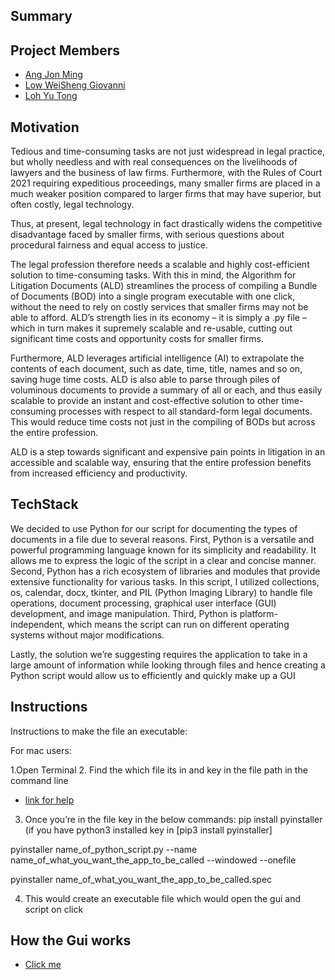 ## Summary

## Project Members
- [Ang Jon Ming](https://github.com/jon3r4de)
- [Low WeiSheng Giovanni](https://github.com/giovannilow)
- [Loh Yu Tong](https://github.com/youdonnnn)


## Motivation

Tedious and time-consuming tasks are not just widespread in legal practice, but wholly needless and with real consequences on the livelihoods of lawyers and the business of law firms. Furthermore, with the Rules of Court 2021 requiring expeditious proceedings, many smaller firms are placed in a much weaker position compared to larger firms that may have superior, but often costly, legal technology. 

Thus, at present, legal technology in fact drastically widens the competitive disadvantage faced by smaller firms, with serious questions about procedural fairness and equal access to justice.

The legal profession therefore needs a scalable and highly cost-efficient solution to time-consuming tasks. With this in mind, the Algorithm for Litigation Documents (ALD) streamlines the process of compiling a Bundle of Documents (BOD) into a single program executable with one click, without the need to rely on costly services that smaller firms may not be able to afford. ALD’s strength lies in its economy – it is simply a .py file – which in turn makes it supremely scalable and re-usable, cutting out significant time costs and opportunity costs for smaller firms.

Furthermore, ALD leverages artificial intelligence (AI) to extrapolate the contents of each document, such as date, time, title, names and so on, saving huge time costs. ALD is also able to parse through piles of voluminous documents to provide a summary of all or each, and thus easily scalable to provide an instant and cost-effective solution to other time-consuming processes with respect to all standard-form legal documents. This would reduce time costs not just in the compiling of BODs but across the entire profession. 

ALD is a step towards significant and expensive pain points in litigation in an accessible and scalable way, ensuring that the entire profession benefits from increased efficiency and productivity.



## TechStack

We decided to use Python for our script for documenting the types of documents in a file due to several reasons. First, Python is a versatile and powerful programming language known for its simplicity and readability. It allows me to express the logic of the script in a clear and concise manner. Second, Python has a rich ecosystem of libraries and modules that provide extensive functionality for various tasks. In this script, I utilized collections, os, calendar, docx, tkinter, and PIL (Python Imaging Library) to handle file operations, document processing, graphical user interface (GUI) development, and image manipulation. Third, Python is platform-independent, which means the script can run on different operating systems without major modifications. 

Lastly, the solution we’re suggesting requires the application to take in a large amount of information while looking through files and hence creating a Python script would allow us to efficiently and quickly make up a GUI 

## Instructions 


Instructions to make the file an executable:

For mac users: 

1.Open Terminal
2. Find the which file its in and key in the file path in the command line 


- [link for help](https://support.apple.com/en-sg/guide/terminal/apddfb31307-3e90-432f-8aa7-7cbc05db27f7/mac#:~:text=In%20the%20Terminal%20app%20on,it%20in%20the%20new%20location.)

3. Once you’re in the file key in the below commands:
	pip install pyinstaller (if you have python3 installed key in [pip3 install pyinstaller] 

pyinstaller name_of_python_script.py --name name_of_what_you_want_the_app_to_be_called --windowed --onefile

pyinstaller name_of_what_you_want_the_app_to_be_called.spec 

4. This would create an executable file which would open the gui and script on click 


## How the Gui works 

- [Click me](https://docs.google.com/document/d/1sCcNOIv9fNf_n9Z4UowgdfXjKE5VcrCdsmLcb_UrdcA/edit?usp=sharing)




